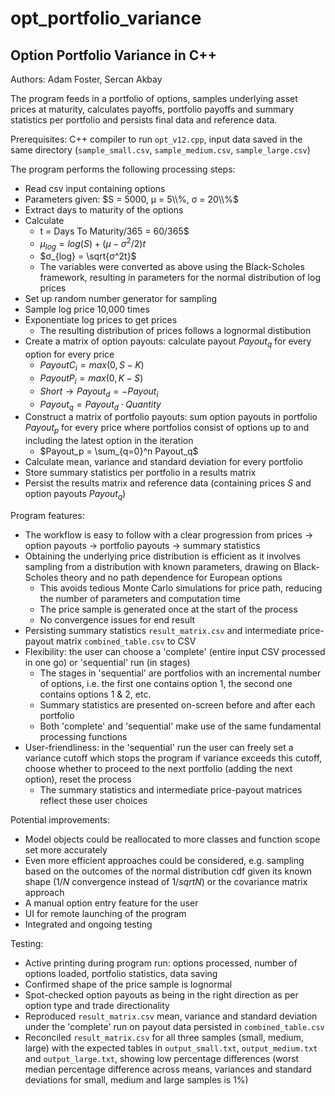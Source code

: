 # opt_portfolio_variance
## Option Portfolio Variance in C++

Authors: Adam Foster, Sercan Akbay

The program feeds in a portfolio of options, samples underlying asset prices at maturity, calculates payoffs, portfolio payoffs and summary statistics per portfolio and persists final data and reference data.

Prerequisites: C++ compiler to run `opt_v12.cpp`, input data saved in the same directory (`sample_small.csv`, `sample_medium.csv`, `sample_large.csv`)

The program performs the following processing steps:
* Read csv input containing options
* Parameters given: $S = 5000, μ = 5\\%, σ = 20\\%$
* Extract days to maturity of the options
* Calculate
  * t = Days To Maturity/365 = 60/365$
  * $μ_{log} = log(S) + (μ - σ^2/2)t$
  * $σ_{log} = \sqrt{σ^2t}$
  * The variables were converted as above using the Black-Scholes framework, resulting in parameters for the normal distribution of log prices
* Set up random number generator for sampling
* Sample log price 10,000 times
* Exponentiate log prices to get prices
  * The resulting distribution of prices follows a lognormal distibution
* Create a matrix of option payouts: calculate payout $Payout_q$ for every option for every price
  * $Payout C_i = max(0, S - K)$
  * $Payout P_i = max(0, K - S)$
  * $Short \rightarrow Payout_d = - Payout_i$
  * $Payout_q = Payout_d \cdot Quantity$
* Construct a matrix of portfolio payouts: sum option payouts in portfolio $Payout_p$ for every price where portfolios consist of options up to and including the latest option in the iteration
  * $Payout_p = \sum_{q=0}^n Payout_q$
* Calculate mean, variance and standard deviation for every portfolio
* Store summary statistics per portfolio in a results matrix
* Persist the results matrix and reference data (containing prices $S$ and option payouts $Payout_q$)

Program features:
* The workflow is easy to follow with a clear progression from prices $\rightarrow$ option payouts $\rightarrow$ portfolio payouts $\rightarrow$ summary statistics
* Obtaining the underlying price distribution is efficient as it involves sampling from a distribution with known parameters, drawing on Black-Scholes theory and no path dependence for European options
  * This avoids tedious Monte Carlo simulations for price path, reducing the number of parameters and computation time
  * The price sample is generated once at the start of the process
  * No convergence issues for end result
* Persisting summary statistics `result_matrix.csv` and intermediate price-payout matrix `combined_table.csv` to CSV
* Flexibility: the user can choose a 'complete' (entire input CSV processed in one go) or 'sequential' run (in stages)
  * The stages in 'sequential' are portfolios with an incremental number of options, i.e. the first one contains option 1, the second one contains options 1 & 2, etc.
  * Summary statistics are presented on-screen before and after each portfolio
  * Both 'complete' and 'sequential' make use of the same fundamental processing functions
* User-friendliness: in the 'sequential' run the user can freely set a variance cutoff which stops the program if variance exceeds this cutoff, choose whether to proceed to the next portfolio (adding the next option), reset the process
  * The summary statistics and intermediate price-payout matrices reflect these user choices

Potential improvements:
* Model objects could be reallocated to more classes and function scope set more accurately
* Even more efficient approaches could be considered, e.g. sampling based on the outcomes of the normal distribution cdf given its known shape ($1/N$ convergence instead of $1/sqrt{N}$) or the covariance matrix approach
* A manual option entry feature for the user
* UI for remote launching of the program
* Integrated and ongoing testing

Testing:
* Active printing during program run: options processed, number of options loaded, portfolio statistics, data saving
* Confirmed shape of the price sample is lognormal
* Spot-checked option payouts as being in the right direction as per option type and trade directionality
* Reproduced `result_matrix.csv` mean, variance and standard deviation under the 'complete' run on payout data persisted in `combined_table.csv`
* Reconciled `result_matrix.csv` for all three samples (small, medium, large) with the expected tables in `output_small.txt`, `output_medium.txt` and `output_large.txt`, showing low percentage differences (worst median percentage difference across means, variances and standard deviations for small, medium and large samples is 1%)